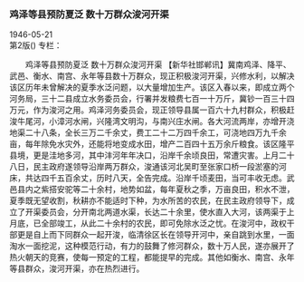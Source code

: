 ### 鸡泽等县预防夏泛  数十万群众浚河开渠  

1946-05-21  
第2版()
专栏：

　　鸡泽等县预防夏泛
    数十万群众浚河开渠
    【新华社邯郸讯】冀南鸡泽、降平、武邑、衡水、南宫、永年等县数十万群众，现正积极浚河开渠，兴修水利，以解决该区历年未曾解决的夏季水泛问题，以大量增加生产。该区入春以来，即成立两个河务局，三十二县成立水务委员会，行署并发粮费七百一十万斤，冀钞一百三十四万元，作为浚河之用。鸡泽河务委员会，现正领导县属一百六十九村群众，积极赶浚牛尾河，小漳河水闸，兴隆湾文明沟，与南兴庄水闸。各大河流两岸，亦增开浇地渠二十八条，全长三万二千余丈，费工二十二万四千余工，可浇地四万九千余亩，每年除免水灾外，还能将地变成水田，增产二百四十五万余斤粮食。该区隆平县境，更是洼地多河，其中沣河年年决口，沿岸千余顷良田，常遭灾害。上月二十八日，民主政府遂领导沿岸两万群众，浚通该河北吴町至张家口桥一段淤塞的河床，共达四千五百余丈，历时八天，全告完成。沿岸千顷麦田，当可丰收无虑。武邑县内之紫搭安驼等二十余村，地势如盆，每年夏秋之季，万亩良田，积水不泄，夏季既无望收割，秋耕亦不能适时下种，为水所苦的农民，在民主政府领导下，成立了开渠委员会，分开南北两道水渠，长达二十余里，使水直入大河，该两渠于上月底，已全部竣工，从此二十余村的农民，即可免除水泛之忧。在浚河中，政权干部更是自上而下同群众一起开浚，临清徐区长在领导开河中，亲自跳到水里，一面淘水一面挖泥，这种模范行动，有力的鼓舞了修河群众，数十万人民，遂亦展开了热火朝天的竞赛，使每一预定的工程，都能提早的完成。其他如衡水、南宫、永年等县群众，浚河开渠，亦在热烈进行。  
